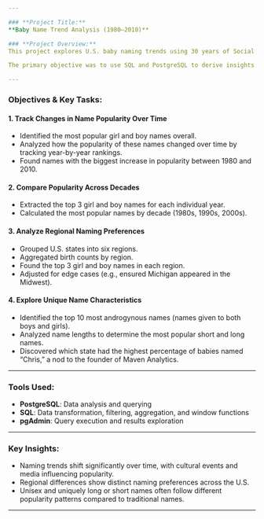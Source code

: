 ```yaml
---

### **Project Title:**  
**Baby Name Trend Analysis (1980–2010)**

### **Project Overview:**  
This project explores U.S. baby naming trends using 30 years of Social Security birth name data (1980–2010). The dataset includes baby names broken down by state, gender, and year, providing a rich foundation for analyzing historical shifts in name popularity, regional naming preferences, and unique name patterns across time.

The primary objective was to use SQL and PostgreSQL to derive insights from raw data and uncover patterns that reflect societal, cultural, and geographic influences on name choices.

---
```


### **Objectives & Key Tasks:**

#### **1. Track Changes in Name Popularity Over Time**
- Identified the most popular girl and boy names overall.
- Analyzed how the popularity of these names changed over time by tracking year-by-year rankings.
- Found names with the biggest increase in popularity between 1980 and 2010.

#### **2. Compare Popularity Across Decades**
- Extracted the top 3 girl and boy names for each individual year.
- Calculated the most popular names by decade (1980s, 1990s, 2000s).

#### **3. Analyze Regional Naming Preferences**
- Grouped U.S. states into six regions.
- Aggregated birth counts by region.
- Found the top 3 girl and boy names in each region.
- Adjusted for edge cases (e.g., ensured Michigan appeared in the Midwest).

#### **4. Explore Unique Name Characteristics**
- Identified the top 10 most androgynous names (names given to both boys and girls).
- Analyzed name lengths to determine the most popular short and long names.
- Discovered which state had the highest percentage of babies named “Chris,” a nod to the founder of Maven Analytics.

---

### **Tools Used:**
- **PostgreSQL**: Data analysis and querying  
- **SQL**: Data transformation, filtering, aggregation, and window functions  
- **pgAdmin**: Query execution and results exploration

---

### **Key Insights:**
- Naming trends shift significantly over time, with cultural events and media influencing popularity.
- Regional differences show distinct naming preferences across the U.S.
- Unisex and uniquely long or short names often follow different popularity patterns compared to traditional names.

---
